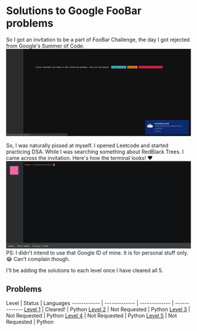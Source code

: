 # Solutions to Google FooBar problems

So I got an invitation to be a part of FooBar Challenge, the day I got rejected from Google's Summer of Code.
![Foobar Invitation](../Images/FoobarInvitation.png)

So, I was naturally pissed at myself. I opened Leetcode and started practicing DSA. While I was searching something about RedBlack Trees. I came across the invitation. Here's how the terminal looks! ❤
![Foobar Terminal](../Images/FoobarHome.png)
PS: I didn't intend to use that Google ID of mine. It is for personal stuff only. 😂 Can't complain though.

I'll be adding the solutions to each level once I have cleared all 5.

## Problems

Level | Status | Languages
------------ | ------------- | ------------- | -------------
[Level 1](Level1.py) | Cleared! | Python
[Level 2](Level2.py) | Not Requested | Python
[Level 3](Level3.py) | Not Requested | Python
[Level 4](Level4.py) | Not Requested | Python
[Level 5](Level5.py) | Not Requested | Python
